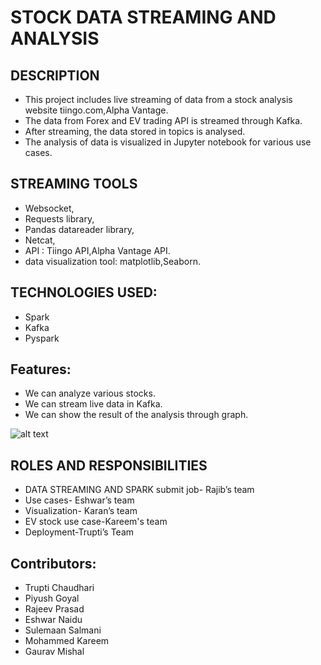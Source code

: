 # STOCK DATA STREAMING AND ANALYSIS

## DESCRIPTION
* This project includes live streaming of data from a stock analysis website tiingo.com,Alpha Vantage.
* The data from Forex and EV trading API is streamed through Kafka.
* After streaming, the data stored in topics is analysed.
* The analysis of data is visualized in Jupyter notebook for various use cases.


## STREAMING TOOLS
* Websocket,
* Requests library,
* Pandas datareader library,
* Netcat,
* API : Tiingo API,Alpha Vantage API.
* data visualization tool: matplotlib,Seaborn.


## TECHNOLOGIES USED:
* Spark
* Kafka
* Pyspark

## Features:
* We can analyze various stocks.
* We can stream live data in Kafka.
* We can show the result of the analysis through graph.


![alt text](https://databricks.com/wp-content/uploads/2015/03/Screen-Shot-2015-03-29-at-10.11.42-PM.png)

## ROLES AND RESPONSIBILITIES
* DATA STREAMING AND SPARK submit job- Rajib’s team
* Use cases- Eshwar’s team
* Visualization- Karan’s team
* EV stock use case-Kareem's team
* Deployment-Trupti’s Team

## Contributors:
* Trupti Chaudhari
* Piyush Goyal
* Rajeev Prasad
* Eshwar Naidu
* Sulemaan Salmani
* Mohammed Kareem
* Gaurav Mishal




